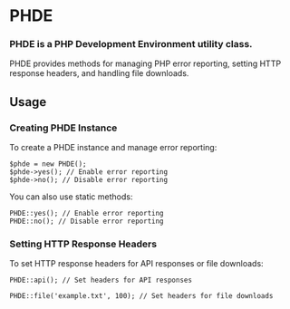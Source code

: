 # PHDE
### PHDE is a PHP Development Environment utility class.
PHDE provides methods for managing PHP error reporting, setting HTTP response headers, and handling file downloads.

## Usage
### Creating PHDE Instance
To create a PHDE instance and manage error reporting:
```
$phde = new PHDE();
$phde->yes(); // Enable error reporting
$phde->no(); // Disable error reporting
```
You can also use static methods:
```
PHDE::yes(); // Enable error reporting
PHDE::no(); // Disable error reporting
```

### Setting HTTP Response Headers
To set HTTP response headers for API responses or file downloads:
```
PHDE::api(); // Set headers for API responses
```
```
PHDE::file('example.txt', 100); // Set headers for file downloads
```
